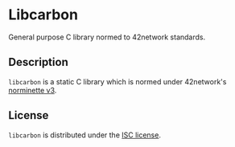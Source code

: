 # Libcarbon
General purpose C library normed to 42network standards.

## Description
`libcarbon` is a static C library which is normed under 42network's [norminette v3](https://github.com/42School/norminette).

## License
`libcarbon` is distributed under the [ISC license](/LICENSE).
